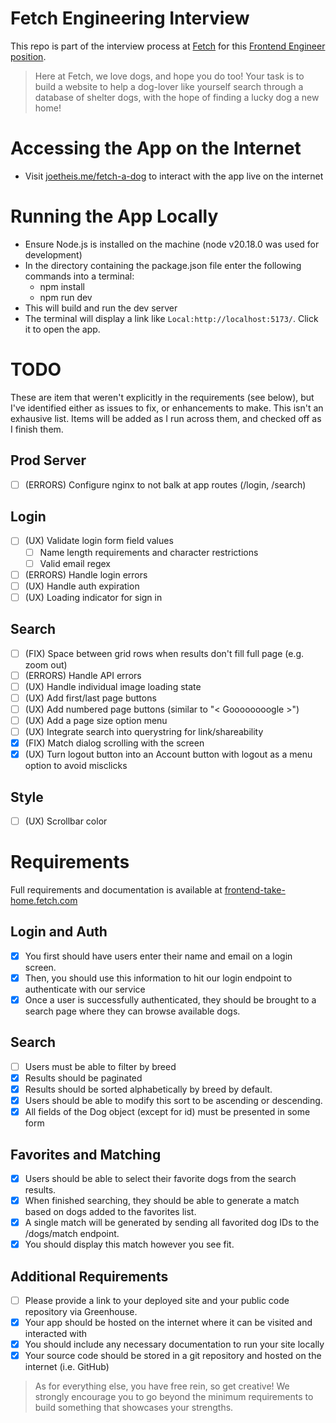 # Fetch Engineering Interview

This repo is part of the interview process at [Fetch](https://fetch.com/) for this [Frontend Engineer position](https://www.linkedin.com/jobs/view/4124831252/).

> Here at Fetch, we love dogs, and hope you do too! Your task is to build a website to help a dog-lover like yourself search through a database of shelter dogs, with the hope of finding a lucky dog a new home!

# Accessing the App on the Internet

- Visit [joetheis.me/fetch-a-dog](https://joetheis.me/fetch-a-dog/) to interact with the app live on the internet

# Running the App Locally

- Ensure Node.js is installed on the machine (node v20.18.0 was used for development)
- In the directory containing the package.json file enter the following commands into a terminal:
  - npm install
  - npm run dev
- This will build and run the dev server
- The terminal will display a link like `Local:http://localhost:5173/`. Click it to open the app.

# TODO

These are item that weren't explicitly in the requirements (see below), but I've identified either as issues to fix, or enhancements to make. This isn't an exhausive list. Items will be added as I run across them, and checked off as I finish them.

## Prod Server

- [ ] (ERRORS) Configure nginx to not balk at app routes (/login, /search)

## Login

- [ ] (UX) Validate login form field values
  - [ ] Name length requirements and character restrictions
  - [ ] Valid email regex
- [ ] (ERRORS) Handle login errors
- [ ] (UX) Handle auth expiration
- [ ] (UX) Loading indicator for sign in

## Search

- [ ] (FIX) Space between grid rows when results don't fill full page (e.g. zoom out)
- [ ] (ERRORS) Handle API errors
- [ ] (UX) Handle individual image loading state
- [ ] (UX) Add first/last page buttons
- [ ] (UX) Add numbered page buttons (similar to "< Goooooooogle >")
- [ ] (UX) Add a page size option menu
- [ ] (UX) Integrate search into querystring for link/shareability
- [x] (FIX) Match dialog scrolling with the screen
- [x] (UX) Turn logout button into an Account button with logout as a menu option to avoid misclicks

## Style

- [ ] (UX) Scrollbar color

# Requirements

Full requirements and documentation is available at [frontend-take-home.fetch.com](https://frontend-take-home.fetch.com/)

## Login and Auth

- [x] You first should have users enter their name and email on a login screen.
- [x] Then, you should use this information to hit our login endpoint to authenticate with our service
- [x] Once a user is successfully authenticated, they should be brought to a search page where they can browse available dogs.

## Search

- [ ] Users must be able to filter by breed
- [x] Results should be paginated
- [x] Results should be sorted alphabetically by breed by default.
- [x] Users should be able to modify this sort to be ascending or descending.
- [x] All fields of the Dog object (except for id) must be presented in some form

## Favorites and Matching

- [x] Users should be able to select their favorite dogs from the search results.
- [x] When finished searching, they should be able to generate a match based on dogs added to the favorites list.
- [x] A single match will be generated by sending all favorited dog IDs to the /dogs/match endpoint.
- [x] You should display this match however you see fit.

## Additional Requirements

- [ ] Please provide a link to your deployed site and your public code repository via Greenhouse.
- [x] Your app should be hosted on the internet where it can be visited and interacted with
- [x] You should include any necessary documentation to run your site locally
- [x] Your source code should be stored in a git repository and hosted on the internet (i.e. GitHub)

> As for everything else, you have free rein, so get creative! We strongly encourage you to go beyond the minimum requirements to build something that showcases your strengths.
